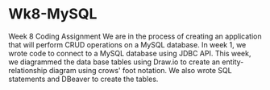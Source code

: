# Wk8-MySQL
Week 8 Coding Assignment
We are in the process of creating an application that will perform CRUD operations
on a MySQL database. In week 1, we wrote code to connect to a MySQL database using JDBC API. 
This week, we diagrammed the data base tables using Draw.io to create an entity-relationship
diagram using crows' foot notation. We also wrote SQL statements and DBeaver to create the tables. 
